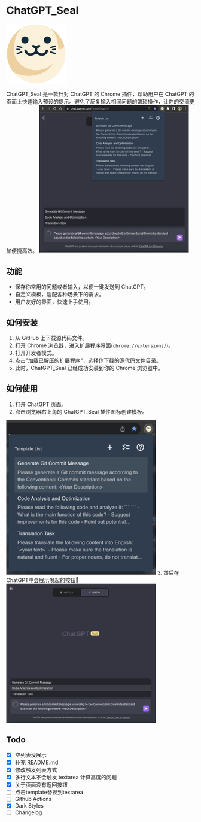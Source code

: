 # ChatGPT_Seal

<img src="./logo.png" alt="ChatGPT_Seal" width="160" height="160">

ChatGPT_Seal 是一款针对 ChatGPT 的 Chrome 插件，帮助用户在 ChatGPT 的页面上快速输入预设的提示。避免了反复输入相同问题的繁琐操作，让你的交流更加便捷高效。
<img src="./snapshot/snapshot-3.png" alt="ChatGPT_Seal" width="400">
## 功能

- 保存你常用的问题或者输入，以便一键发送到 ChatGPT。
- 自定义模板，适配各种场景下的需求。
- 用户友好的界面，快速上手使用。

## 如何安装

1. 从 GitHub 上下载源代码文件。
2. 打开 Chrome 浏览器，进入扩展程序界面(`chrome://extensions/`)。
3. 打开开发者模式。
4. 点击"加载已解压的扩展程序"，选择你下载的源代码文件目录。
5. 此时，ChatGPT_Seal 已经成功安装到你的 Chrome 浏览器中。

## 如何使用

1. 打开 ChatGPT 页面。
2. 点击浏览器右上角的 ChatGPT_Seal 插件图标创建模板。
<img src="./snapshot/snapshot-2.png" alt="ChatGPT_Seal" width="400">
3. 然后在ChatGPT中会展示唤起的按钮🔘
<img src="./snapshot/snapshot-1.png" alt="ChatGPT_Seal" width="400">

## Todo

- [X] 空列表没展示
- [X] 补充 README.md
- [X] 修改触发列表方式
- [X] 多行文本不会触发 textarea 计算高度的问题
- [X] 关于页面没有返回按钮
- [ ] 点击template替换到textarea
- [ ] Github Actions
- [X] Dark Styles
- [ ] Changelog